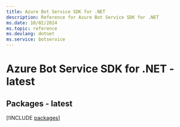 ```yaml
---
title: Azure Bot Service SDK for .NET
description: Reference for Azure Bot Service SDK for .NET
ms.date: 10/02/2024
ms.topic: reference
ms.devlang: dotnet
ms.service: botservice
---
```

# Azure Bot Service SDK for .NET - latest
## Packages - latest
[!INCLUDE [packages](bot-service-index.md)]